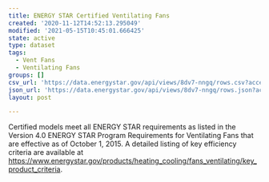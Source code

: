 ```yaml
---
title: ENERGY STAR Certified Ventilating Fans
created: '2020-11-12T14:52:13.295049'
modified: '2021-05-15T10:45:01.666425'
state: active
type: dataset
tags:
  - Vent Fans
  - Ventilating Fans
groups: []
csv_url: 'https://data.energystar.gov/api/views/8dv7-nngq/rows.csv?accessType=DOWNLOAD'
json_url: 'https://data.energystar.gov/api/views/8dv7-nngq/rows.json?accessType=DOWNLOAD'
layout: post

---
```

Certified models meet all ENERGY STAR requirements as listed in the Version 4.0 ENERGY STAR Program Requirements for Ventilating Fans that are effective as of October 1, 2015. A detailed listing of key efficiency criteria are available at https://www.energystar.gov/products/heating_cooling/fans_ventilating/key_product_criteria.
